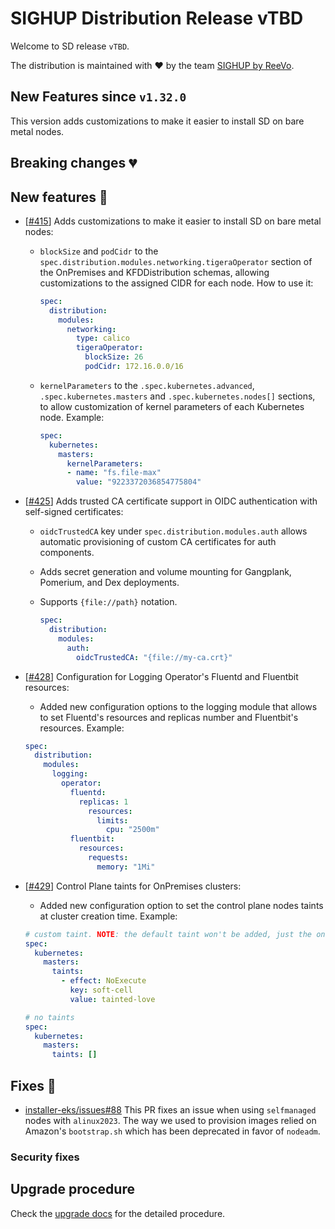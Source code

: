 # SIGHUP Distribution Release vTBD

Welcome to SD release `vTBD`.

The distribution is maintained with ❤️ by the team [SIGHUP by ReeVo](https://sighup.io/).

## New Features since `v1.32.0`

This version adds customizations to make it easier to install SD on bare metal nodes.

## Breaking changes 💔

## New features 🌟

- [[#415](https://github.com/sighupio/distribution/pull/415)] Adds customizations to make it easier to install SD on bare metal nodes:
  - `blockSize` and `podCidr` to the `spec.distribution.modules.networking.tigeraOperator` section of the OnPremises and KFDDistribution schemas, allowing customizations to the assigned CIDR for each node.
  How to use it:

    ```yaml
    spec:
      distribution:
        modules:
          networking:
            type: calico
            tigeraOperator:
              blockSize: 26
              podCidr: 172.16.0.0/16
    ```

  - `kernelParameters` to the `.spec.kubernetes.advanced`, `.spec.kubernetes.masters` and `.spec.kubernetes.nodes[]` sections, to allow customization of kernel parameters of each Kubernetes node. Example:

    ```yaml
    spec:
      kubernetes:
        masters:
          kernelParameters:
          - name: "fs.file-max"
            value: "9223372036854775804"
    ```

- [[#425](https://github.com/sighupio/distribution/pull/425)] Adds trusted CA certificate support in OIDC authentication with self-signed certificates:
  - `oidcTrustedCA` key under `spec.distribution.modules.auth` allows automatic provisioning of custom CA certificates for auth components.
  - Adds secret generation and volume mounting for Gangplank, Pomerium, and Dex deployments.
  - Supports `{file://path}` notation.

    ```yaml
    spec:
      distribution:
        modules:
          auth:
            oidcTrustedCA: "{file://my-ca.crt}"
    ```

- [[#428](https://github.com/sighupio/distribution/issues/428)] Configuration for Logging Operator's Fluentd and Fluentbit resources:
  - Added new configuration options to the logging module that allows to set Fluentd's resources and replicas number and Fluentbit's resources. Example:
  
  ```yaml
  spec:
    distribution:
      modules:
        logging:
          operator:
            fluentd:
              replicas: 1
                resources:
                  limits:
                    cpu: "2500m"
            fluentbit:
              resources:
                requests:
                  memory: "1Mi"
  ```

- [[#429](https://github.com/sighupio/distribution/issues/429)] Control Plane taints for OnPremises clusters:
  - Added new configuration option to set the control plane nodes taints at cluster creation time. Example:
  
  ```yaml
  # custom taint. NOTE: the default taint won't be added, just the ones defined.
  spec:
    kubernetes:
      masters:
        taints:
          - effect: NoExecute
            key: soft-cell
            value: tainted-love
  ```
  
  ```yaml
  # no taints
  spec:
    kubernetes:
      masters:
        taints: []
  ```

## Fixes 🐞

- [installer-eks/issues#88](https://github.com/sighupio/installer-eks/issues/88) This PR fixes an issue when using `selfmanaged` nodes with `alinux2023`. The way we used to provision images relied on Amazon's `bootstrap.sh` which has been deprecated in favor of `nodeadm`.

### Security fixes

## Upgrade procedure

Check the [upgrade docs](https://docs.sighup.io/docs/installation/upgrades/) for the detailed procedure.
